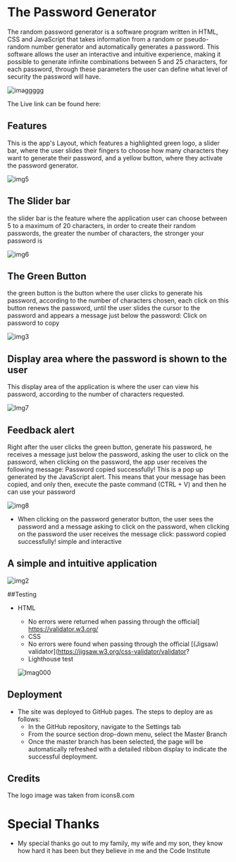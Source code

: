 # The Password Generator

The random password generator is a software program written in HTML, CSS and JavaScript that takes information from a random or pseudo-random number generator and automatically generates a password. This software allows the user an interactive and intuitive experience, making it possible to generate infinite combinations between 5 and 25 characters, for each password, through these parameters the user can define what level of security the password will have.


![imaggggg](https://user-images.githubusercontent.com/96269648/187073219-7d194f46-ad65-4879-9104-a1c6f1fba925.png)

The Live link can be found here:







## Features 

This is the app's Layout, which features a highlighted green logo, a slider bar, where the user slides their fingers to choose how many characters they want to generate their password, and a yellow button, where they activate the password generator.

 ![img5](https://user-images.githubusercontent.com/96269648/210232469-887e0364-d25d-4fc7-abe3-d6cf04d72cce.png)
    
 
 
## The Slider bar


the slider bar is the feature where the application user can choose between 5 to a maximum of 20 characters, in order to create their random passwords, the greater the number of characters, the stronger your password is

![img6](https://user-images.githubusercontent.com/96269648/210233137-f73119c9-d5e1-40c8-8e61-79e8b7e808b2.png)


## The Green Button

 
the green button is the button where the user clicks to generate his password, according to the number of characters chosen, each click on this button renews the password, until the user slides the cursor to the password and appears a message just below the password: Click on password to copy

  

![img3](https://user-images.githubusercontent.com/96269648/187069678-3822e217-12ca-406c-a9fe-895bdcc09cb8.png)


## Display area where the password is shown to the user



This display area of the application is where the user can view his password, according to the number of characters requested.


 ![Img7](https://user-images.githubusercontent.com/96269648/210238120-bbe1050b-a8da-4f06-ac92-d007e47bda02.png)
 
 
## Feedback alert

Right after the user clicks the green button, generate his password, he receives a message just below the password, asking the user to click on the password, when clicking on the password, the app user receives the following message: Password copied successfully!
This is a pop up generated by the JavaScript alert.
This means that your message has been copied, and only then, execute the paste command (CTRL + V) and then he can use your password
 
  ![img8](https://user-images.githubusercontent.com/96269648/210238456-24a675ba-9db1-464b-92d8-716ccc30270c.png)


  - When clicking on the password generator button, the user sees the password and a message asking to click on the password, when clicking on the password the user receives the message click: password copied successfully! simple and interactive
  


## A simple and intuitive application

   ![img2](https://user-images.githubusercontent.com/96269648/210241401-4fb71505-2cf5-4cb6-808f-d234e7df2795.png)

 ##Testing
- HTML
  - No errors were returned when passing through the official] https://validator.w3.org/
  - CSS
  - No errors were found when passing through the official [(Jigsaw) validator](https://jigsaw.w3.org/css-validator/validator?
  - Lighthouse test
  
  ![Imag000](https://user-images.githubusercontent.com/96269648/187071421-14520190-3e09-4700-a7a6-4aac6381319a.png)

  
## Deployment


- The site was deployed to GitHub pages. The steps to deploy are as follows: 
  - In the GitHub repository, navigate to the Settings tab 
  - From the source section drop-down menu, select the Master Branch
  - Once the master branch has been selected, the page will be automatically refreshed with a detailed ribbon display to indicate the successful deployment. 



## Credits 

The logo image was taken from icons8.com


# Special Thanks

- My special thanks go out to my family, my wife and my son, they know how hard it has been but they believe in me and the Code Institute 
